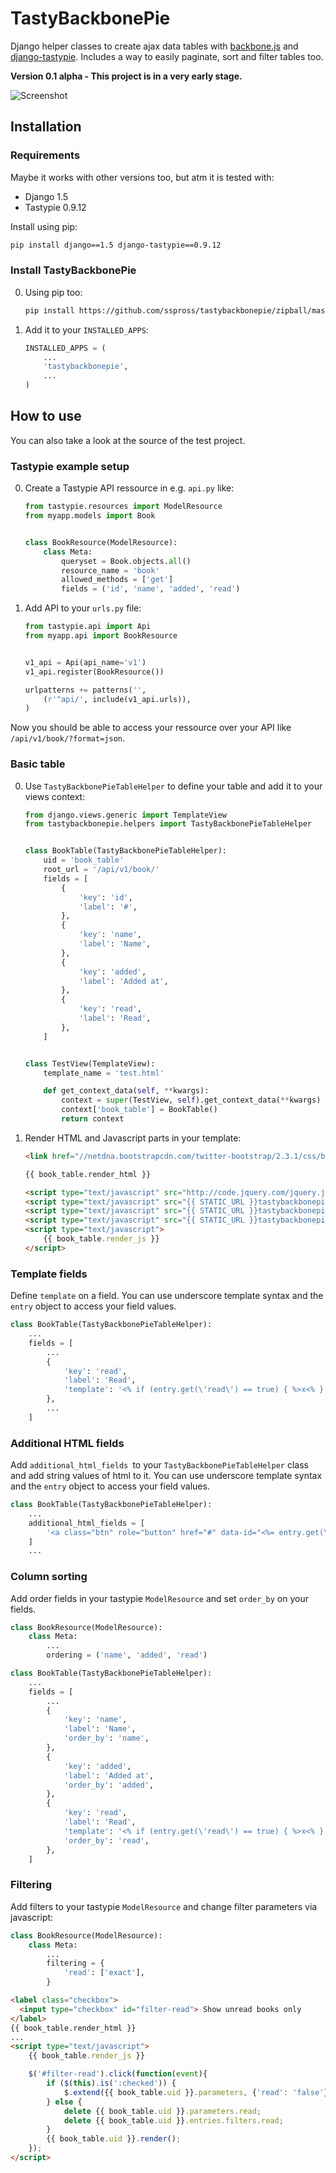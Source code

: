 # TastyBackbonePie

Django helper classes to create ajax data tables with [backbone.js](http://backbonejs.org/) and [django-tastypie](http://tastypieapi.org/).
Includes a way to easily paginate, sort and filter tables too.

__Version 0.1 alpha - This project is in a very early stage.__

![Screenshot](screenshot.png)

## Installation

### Requirements

Maybe it works with other versions too, but atm it is tested with:

- Django 1.5
- Tastypie 0.9.12

Install using pip:

```bash
pip install django==1.5 django-tastypie==0.9.12
```

### Install TastyBackbonePie

0. Using pip too:
	
	```bash
	pip install https://github.com/sspross/tastybackbonepie/zipball/master
	```

0. Add it to your `INSTALLED_APPS`:

	```python
	INSTALLED_APPS = (
		...
		'tastybackbonepie',
		...
	)
	```

## How to use

You can also take a look at the source of the test project.

### Tastypie example setup

0. Create a Tastypie API ressource in e.g. `api.py` like:

	```python
	from tastypie.resources import ModelResource
	from myapp.models import Book


	class BookResource(ModelResource):
	    class Meta:
	        queryset = Book.objects.all()
	        resource_name = 'book'
	        allowed_methods = ['get']
	        fields = ('id', 'name', 'added', 'read')
	```

0. Add API to your `urls.py` file:

	```python
	from tastypie.api import Api
	from myapp.api import BookResource


	v1_api = Api(api_name='v1')
	v1_api.register(BookResource())

	urlpatterns += patterns('',
	    (r'^api/', include(v1_api.urls)),
	)
	```

Now you should be able to access your ressource over your API like `/api/v1/book/?format=json`.

### Basic table

0. Use `TastyBackbonePieTableHelper` to define your table and add it to your views context:

	```python
	from django.views.generic import TemplateView
	from tastybackbonepie.helpers import TastyBackbonePieTableHelper


	class BookTable(TastyBackbonePieTableHelper):
		uid = 'book_table'
	    root_url = '/api/v1/book/'
	    fields = [
	        {
	            'key': 'id',
	            'label': '#',
	        },
	        {
	            'key': 'name',
	            'label': 'Name',
	        },
	        {
	            'key': 'added',
	            'label': 'Added at',
	        },
	        {
	            'key': 'read',
	            'label': 'Read',
	        },
	    ]


	class TestView(TemplateView):
	    template_name = 'test.html'

	    def get_context_data(self, **kwargs):
	        context = super(TestView, self).get_context_data(**kwargs)
	        context['book_table'] = BookTable()
	        return context
	```

0. Render HTML and Javascript parts in your template:

	```html
	<link href="//netdna.bootstrapcdn.com/twitter-bootstrap/2.3.1/css/bootstrap-combined.min.css" rel="stylesheet">

	{{ book_table.render_html }}

	<script type="text/javascript" src="http://code.jquery.com/jquery.js"></script>
	<script type="text/javascript" src="{{ STATIC_URL }}tastybackbonepie/javascript/underscore-min.js"></script>
	<script type="text/javascript" src="{{ STATIC_URL }}tastybackbonepie/javascript/backbone-min.js"></script>
	<script type="text/javascript" src="{{ STATIC_URL }}tastybackbonepie/javascript/backbone-tastypie.js"></script>
	<script type="text/javascript">
	    {{ book_table.render_js }}
	</script>
	```


### Template fields

Define `template` on a field. You can use underscore template syntax and the `entry` object to access your field values.

```python
class BookTable(TastyBackbonePieTableHelper):
	...
	fields = [
		...
	    {
	        'key': 'read',
	        'label': 'Read',
	        'template': '<% if (entry.get(\'read\') == true) { %>x<% } %>',
	    },
	    ...
	]
```

### Additional HTML fields

Add `additional_html_fields `to your `TastyBackbonePieTableHelper` class and add string values of html to it. 
You can use underscore template syntax and the `entry` object to access your field values.

```python
class BookTable(TastyBackbonePieTableHelper):
	...
	additional_html_fields = [
		'<a class="btn" role="button" href="#" data-id="<%= entry.get(\'id\') %>"><i class="icon-trash"></i></a>',
	]
	...
```

### Column sorting

Add order fields in your tastypie `ModelResource` and set `order_by` on your fields.

```python
class BookResource(ModelResource):
    class Meta:
        ...
        ordering = ('name', 'added', 'read')
```

```python
class BookTable(TastyBackbonePieTableHelper):
    ...
    fields = [
        ...
        {
            'key': 'name',
            'label': 'Name',
            'order_by': 'name',
        },
        {
            'key': 'added',
            'label': 'Added at',
            'order_by': 'added',
        },
        {
            'key': 'read',
            'label': 'Read',
            'template': '<% if (entry.get(\'read\') == true) { %>x<% } %>',
            'order_by': 'read',
        },
    ]

```

### Filtering

Add filters to your tastypie `ModelResource` and change filter parameters via javascript:

```python
class BookResource(ModelResource):
    class Meta:
    	...
        filtering = {
            'read': ['exact'],
        }
```

```html
<label class="checkbox">
  <input type="checkbox" id="filter-read"> Show unread books only
</label>
{{ book_table.render_html }}
...
<script type="text/javascript">
    {{ book_table.render_js }}

    $('#filter-read').click(function(event){
        if ($(this).is(':checked')) {
            $.extend({{ book_table.uid }}.parameters, {'read': 'false'});
        } else {
            delete {{ book_table.uid }}.parameters.read;
            delete {{ book_table.uid }}.entries.filters.read;
        }
        {{ book_table.uid }}.render();
    });
</script>
```